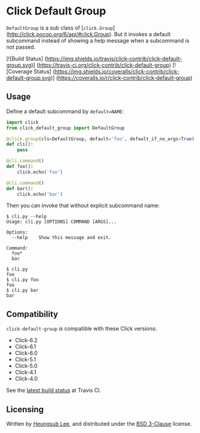 Click Default Group
===================

`DefaultGroup` is a sub class of [`click.Group`]
(http://click.pocoo.org/6/api/#click.Group).  But it invokes a default
subcommand instead of showing a help message when a subcommand is not passed.

[![Build Status]
(https://img.shields.io/travis/click-contrib/click-default-group.svg)]
(https://travis-ci.org/click-contrib/click-default-group)
[![Coverage Status]
(https://img.shields.io/coveralls/click-contrib/click-default-group.svg)]
(https://coveralls.io/r/click-contrib/click-default-group)

Usage
-----

Define a default subcommand by `default=NAME`:

```python
import click
from click_default_group import DefaultGroup

@click.group(cls=DefaultGroup, default='foo', default_if_no_args=True)
def cli():
    pass

@cli.command()
def foo():
    click.echo('foo')

@cli.command()
def bar():
    click.echo('bar')
```

Then you can invoke that without explicit subcommand name:

```console
$ cli.py --help
Usage: cli.py [OPTIONS] COMMAND [ARGS]...

Options:
  --help    Show this message and exit.

Command:
  foo*
  bar

$ cli.py
foo
$ cli.py foo
foo
$ cli.py bar
bar
```

Compatibility
-------------

`click-default-group` is compatible with these Click versions:

- Click-6.2
- Click-6.1
- Click-6.0
- Click-5.1
- Click-5.0
- Click-4.1
- Click-4.0

See the [latest build status](https://travis-ci.org/click-contrib/click-default-group)
at Travis CI.

Licensing
---------

Written by [Heungsub Lee], and distributed under the [BSD 3-Clause] license.

[Heungsub Lee]: http://subl.ee/
[BSD 3-Clause]: http://opensource.org/licenses/BSD-3-Clause
